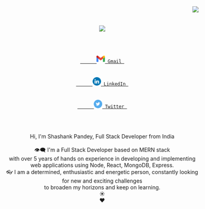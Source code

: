<img align="right" src="https://visitor-badge.laobi.icu/badge?page_id=shashankpandey2012.shashankpandey2012">
<h1 align="center">
  <a href="https://git.io/typing-svg">
    <img src="https://readme-typing-svg.herokuapp.com?font=Proxima+Nova&center=true&size=30&color=1C55F7&lines=Hello%2C+There!+%F0%9F%91%8B;This+is+Shashank+Pandey;Nice+to+meet+you!">
  </a>
</h1>
<p align="center">
  <code>
    <a href="mailto:shashankpandey2012@gmail.com" title="Gmail">
      <img width="22" src="https://github.com/shashankpandey2012/shashankpandey2012/blob/master/icons/Gmail.png"> Gmail </a>
  </code>
  <code>
    <a href="https://www.linkedin.com/in/shashank-pandey-15184bb5/" title="Gmail">
      <img width="22" src="https://github.com/shashankpandey2012/shashankpandey2012/blob/master/icons/LinkedIN.png"> LinkedIn </a>
  </code>
  <code>
    <a href="https://twitter.com/Shashank_P94" title="Gmail">
      <img width="22" src="https://github.com/shashankpandey2012/shashankpandey2012/blob/master/icons/Twitter.png"> Twitter </a>
  </code>
</p>
<br />
<p align="center"> Hi, I'm Shashank Pandey, Full Stack Developer from India <br>
  <br> 👁️‍🗨️ I'm a Full Stack Developer based on MERN stack <br> with over 5 years of hands on experience in developing and implementing web applications using Node, React, MongoDB, Express. <br> 👓 I am a determined, enthusiastic and energetic person, constantly looking for new and exciting challenges <br> to broaden my horizons and keep on learning. <br> ☀ <br> ❤
</p>
